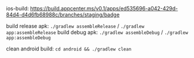 ios-build: https://build.appcenter.ms/v0.1/apps/ed535696-a042-429d-84d4-d4d6fb68988c/branches/staging/badge

build release apk: `./gradlew assembleRelease` / `./gradlew app:assembleRelease`
build debug apk: `./gradlew assembleDebug` / `./gradlew app:assembleDebug`

clean android build: `cd android && ./gradlew clean`
